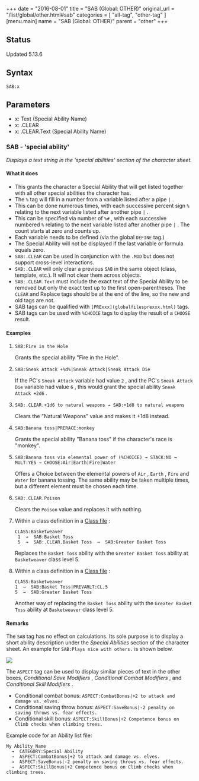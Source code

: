 +++
date = "2016-08-01"
title = "SAB (Global: OTHER)"
original_url = "/list/global/other.html#sab"
categories = [ "all-tag", "other-tag" ]
[menu.main]
    name = "SAB (Global: OTHER)"
    parent = "other"
+++

## Status

Updated 5.13.6

## Syntax

`SAB:x`

## Parameters

-   x: Text (Special Ability Name)
-   x: .CLEAR
-   x: .CLEAR.Text (Special Ability Name)



### SAB - 'special ability'

*Displays a text string in the 'special abilities' section of the
character sheet.*

#### What it does

-   This grants the character a Special Ability that will get listed
    together with all other special abilities the character has.
-   The `%` tag will fill in a number from a variable listed after a
    pipe `|` .
-   This can be done numerous times, with each successive percent sign
    `%` relating to the next variable listed after another pipe `|` .
-   This can be specified via number of `%#` , with each successive
    numbered `%` relating to the next variable listed after another pipe
    `|` . The count starts at zero and counts up.
-   Each variable needs to be defined (via the global `DEFINE` tag.)
-   The Special Ability will not be displayed if the last variable or
    formula equals zero.
-   `SAB:.CLEAR` can be used in conjunction with the `.MOD` but does not
    support cross-level interactions.
-   `SAB:.CLEAR` will only clear a previous `SAB` in the same object
    (class, template, etc.). It will not clear them across objects.
-   `SAB:.CLEAR.Text` must include the exact text of the Special Ability
    to be removed but only the exact text up to the
    first open-parentheses. The `CLEAR` and Replace tags should be at
    the end of the line, so the new and old tags are not.
-   SAB tags can be qualified with
    `[PRExxx](globalfilesprexxx.html)` tags.
-   SAB tags can be used with `%CHOICE` tags to display the result of a
    `CHOOSE` result.

#### Examples

1.  `SAB:Fire in the Hole`

    Grants the special ability "Fire in the Hole".

2.  `SAB:Sneak Attack +%d%|Sneak Attack|Sneak Attack Die`

    If the PC's `Sneak Attack` variable had value `2` , and the PC's
    `Sneak Attack Die` variable had value `6` , this would grant the
    special ability `Sneak Attack +2d6` .

3.  `SAB:.CLEAR.+1d6 to natural weapons → SAB:+1d8 to natural weapons`

    Clears the "Natural Weapons" value and makes it +1d8 instead.

4.  `SAB:Banana toss|PRERACE:monkey`

    Grants the special ability "Banana toss" if the character's race
    is "monkey".

5.  `SAB:Banana toss via elemental power of (%CHOICE) → STACK:NO → MULT:YES → CHOOSE:Air|Earth|Fire|Water`

    Offers a Choice between the elemental powers of `Air` , `Earth` ,
    `Fire` and `Water` for banana tossing. The same ability may be taken
    multiple times, but a different element must be chosen each time.

6.  `SAB:.CLEAR.Poison`

    Clears the `Poison` value and replaces it with nothing.

7.  Within a class definition in a [Class file](/list/data/classes.html)
    :

        CLASS:Basketweaver        
         1  →  SAB:Basket Toss
         5  →  SAB:.CLEAR.Basket Toss  →  SAB:Greater Basket Toss

    Replaces the `Basket Toss` ability with the `Greater Basket Toss`
    ability at `Basketweaver` class level 5.

8.  Within a class definition in a [Class file](/list/data/classes.html)
    :

        CLASS:Basketweaver
        1  →  SAB:Basket Toss|PREVARLT:CL,5
        5  →  SAB:Greater Basket Toss

    Another way of replacing the `Basket Toss` ability with the
    `Greater Basket Toss` ability at `Basketweaver` class level 5.

#### Remarks

The `SAB` tag has no effect on calculations. Its sole purpose is to
display a short ability description under the *Special Abilities*
section of the character sheet. An example for
`SAB:Plays nice with others.` is shown below.

![](../../images/tags/SAB_1.png)

The `ASPECT` tag can be used to display similar pieces of text in the
other boxes, *Conditional Save Modifiers* , *Conditional Combat
Modifiers* , and *Conditional Skill Modifiers* .

-   Conditional combat bonus:
    `ASPECT:CombatBonus|+2 to attack and damage vs. elves.`
-   Conditional saving throw bonus:
    `ASPECT:SaveBonus|-2 penalty on saving throws vs. fear effects.`
-   Conditional skill bonus:
    `ASPECT:SkillBonus|+2 Competence bonus on Climb checks when climbing trees.`

Example code for an Ability list file:

    My Ability Name
      →  CATEGORY:Special Ability
      →  ASPECT:CombatBonus|+2 to attack and damage vs. elves.
      →  ASPECT:SaveBonus|-2 penalty on saving throws vs. fear effects.
      →  ASPECT:SkillBonus|+2 Competence bonus on Climb checks when climbing trees.


